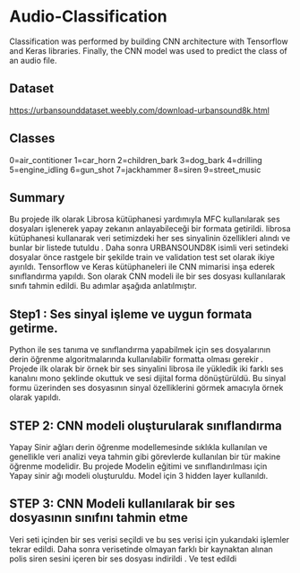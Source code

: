 # Audio-Classification
Classification was performed by building CNN architecture with Tensorflow and Keras libraries. Finally, the CNN model was used to predict the class of an audio file.
## Dataset
  https://urbansounddataset.weebly.com/download-urbansound8k.html

## Classes
0=air_contitioner
1=car_horn
2=children_bark
3=dog_bark
4=drilling 
5=engine_idling 
6=gun_shot
7=jackhammer
8=siren
9=street_music


## Summary
Bu projede ilk olarak Librosa kütüphanesi yardımıyla MFC kullanılarak ses dosyaları işlenerek yapay zekanın anlayabileceği bir formata getirildi. librosa kütüphanesi kullanarak veri setimizdeki her ses sinyalinin özellikleri alındı  ve bunlar bir listede tutuldu . Daha sonra URBANSOUND8K isimli veri setindeki dosyalar önce rastgele bir şekilde train ve validation test set olarak ikiye ayırıldı. Tensorflow ve Keras kütüphaneleri ile CNN mimarisi inşa ederek sınıflandırma yapıldı. Son olarak CNN modeli  ile bir ses dosyası kullanılarak sınıfı tahmin edildi. Bu adımlar aşağıda anlatılmıştır.


## Step1 : Ses sinyal işleme ve uygun formata getirme. 
Python ile ses tanıma ve sınıflandırma yapabilmek için  ses dosyalarının derin öğrenme algoritmalarında kullanılabilir formatta olması gerekir .  
Projede ilk olarak bir örnek bir ses sinyalini librosa ile yükledik iki farklı ses kanalını  mono şeklinde okuttuk ve sesi dijital forma dönüştürüldü. Bu sinyal formu üzerinden ses dosyasının sinyal özelliklerini görmek amacıyla örnek olarak yapıldı.
 
## STEP 2: CNN modeli oluşturularak sınıflandırma 
 Yapay Sinir ağları derin öğrenme modellemesinde sıklıkla kullanılan ve genellikle veri analizi veya tahmin gibi görevlerde kullanılan bir tür makine öğrenme modelidir. Bu projede Modelin eğitimi  ve sınıflandırılması için Yapay sinir ağı modeli oluşturuldu. Model için 3 hidden layer kullanıldı. 

## STEP 3: CNN Modeli kullanılarak bir ses dosyasının sınıfını tahmin etme

Veri seti içinden bir ses verisi seçildi ve bu ses verisi için yukarıdaki işlemler tekrar edildi. Daha sonra verisetinde olmayan  farklı bir kaynaktan alınan polis siren sesini içeren bir ses dosyası indirildi . Ve test edildi

